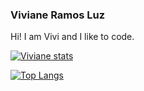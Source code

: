###  Viviane Ramos Luz

Hi! I am Vivi and I like to code. 

[![Viviane stats](https://github-readme-stats.vercel.app/api?username=vivi3008&show_icons=true&theme=tokyonight)](https://github.com/anuraghazra/github-readme-stats)

[![Top Langs](https://github-readme-stats.vercel.app/api/top-langs/?username=vivi3008&layout=compact&theme=tokyonigth)](https://github.com/anuraghazra/github-readme-stats)
